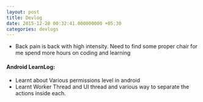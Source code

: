```yaml
---
layout: post
title: Devlog
date: 2015-12-28 00:32:41.000000000 +05:30
categories: devlogs
---
```




* Back pain is back with high intensity. Need to find some proper chair for me spend more hours on coding and learning



#### Android LearnLog:
* Learnt about Various permissions level in android
* Learnt Worker Thread and UI thread and various way to separate the actions inside each.
